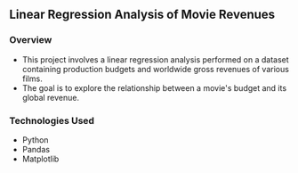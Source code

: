 ## Linear Regression Analysis of Movie Revenues

### Overview
- This project involves a linear regression analysis performed on a dataset containing production budgets and worldwide gross revenues of various films.
- The goal is to explore the relationship between a movie's budget and its global revenue.

### Technologies Used
- Python
- Pandas
- Matplotlib

